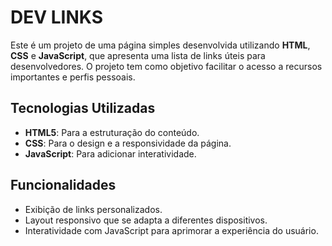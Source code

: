 # DEV LINKS

Este é um projeto de uma página simples desenvolvida utilizando **HTML**, **CSS** e **JavaScript**, que apresenta uma lista de links úteis para desenvolvedores. O projeto tem como objetivo facilitar o acesso a recursos importantes e perfis pessoais.

## Tecnologias Utilizadas

- **HTML5**: Para a estruturação do conteúdo.
- **CSS**: Para o design e a responsividade da página.
- **JavaScript**: Para adicionar interatividade.

## Funcionalidades

- Exibição de links personalizados.
- Layout responsivo que se adapta a diferentes dispositivos.
- Interatividade com JavaScript para aprimorar a experiência do usuário.
